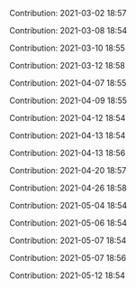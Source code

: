 Contribution: 2021-03-02 18:57

Contribution: 2021-03-08 18:54

Contribution: 2021-03-10 18:55

Contribution: 2021-03-12 18:58

Contribution: 2021-04-07 18:55

Contribution: 2021-04-09 18:55

Contribution: 2021-04-12 18:54

Contribution: 2021-04-13 18:54

Contribution: 2021-04-13 18:56

Contribution: 2021-04-20 18:57

Contribution: 2021-04-26 18:58

Contribution: 2021-05-04 18:54

Contribution: 2021-05-06 18:54

Contribution: 2021-05-07 18:54

Contribution: 2021-05-07 18:56

Contribution: 2021-05-12 18:54

